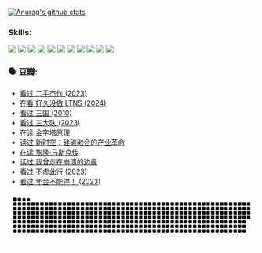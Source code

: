 
[![Anurag's github stats](https://github-readme-stats.vercel.app/api?username=w940853815)](https://github.com/anuraghazra/github-readme-stats)

### Skills:

<code><img height="32" src="https://cdn.jsdelivr.net/npm/simple-icons@v5/icons/python.svg"></code>
<code><img height="32" src="https://cdn.jsdelivr.net/npm/simple-icons@v5/icons/javascript.svg"></code>
<code><img height="32" src="https://cdn.jsdelivr.net/npm/simple-icons@v5/icons/django.svg"></code>
<code><img height="32" src="https://cdn.jsdelivr.net/npm/simple-icons@v5/icons/flask.svg"></code>
<code><img height="32" src="https://cdn.jsdelivr.net/npm/simple-icons@v5/icons/vuetify.svg"></code>
<code><img height="32" src="https://cdn.jsdelivr.net/npm/simple-icons@v5/icons/git.svg"></code>
<code><img height="32" src="https://cdn.jsdelivr.net/npm/simple-icons@v5/icons/docker.svg"></code>
<code><img height="32" src="https://cdn.jsdelivr.net/npm/simple-icons@v5/icons/postgresql.svg"></code>
<code><img height="32" src="https://cdn.jsdelivr.net/npm/simple-icons@v5/icons/elasticsearch.svg"></code>
<code><img height="32" src="https://cdn.jsdelivr.net/npm/simple-icons@v5/icons/macos.svg"></code>
<code><img height="32" src="https://cdn.jsdelivr.net/npm/simple-icons@v5/icons/linux.svg"></code>

### 🗣 豆瓣:

<!-- DOUBAN-ACTIVITIES:START -->
- [看过 二手杰作‎ (2023)](https://www.douban.com/people/136069238/status/4522502716/?_i=08114349)
- [在看 好久没做 LTNS‎ (2024)](https://www.douban.com/people/136069238/status/4521969883/?_i=08114349)
- [看过 三国‎ (2010)](https://www.douban.com/people/136069238/status/4521634661/?_i=08114349)
- [看过 三大队‎ (2023)](https://www.douban.com/people/136069238/status/4510323325/?_i=08114349)
- [在读 金字塔原理](https://www.douban.com/people/136069238/status/4507497587/?_i=08114349)
- [读过 新时空：硅碳融合的产业革命](https://www.douban.com/people/136069238/status/4506659177/?_i=08114349)
- [在读 埃隆·马斯克传](https://www.douban.com/people/136069238/status/4500417190/?_i=08114349)
- [读过 我曾走在崩溃的边缘](https://www.douban.com/people/136069238/status/4500416754/?_i=08114349)
- [看过 不虚此行‎ (2023)](https://www.douban.com/people/136069238/status/4499973052/?_i=08114349)
- [看过 年会不能停！‎ (2023)](https://www.douban.com/people/136069238/status/4498582002/?_i=08114349)
<!-- DOUBAN-ACTIVITIES:END -->


![Snake animation](https://raw.githubusercontent.com/w940853815/w940853815/output/github-contribution-grid-snake.svg)

<!--
**w940853815/w940853815** is a ✨ _special_ ✨ repository because its `README.md` (this file) appears on your GitHub profile.

Here are some ideas to get you started:

- 🔭 I’m currently working on ...
- 🌱 I’m currently learning ...
- 👯 I’m looking to collaborate on ...
- 🤔 I’m looking for help with ...
- 💬 Ask me about ...
- 📫 How to reach me: ...
- 😄 Pronouns: ...
- ⚡ Fun fact: ...
-->
